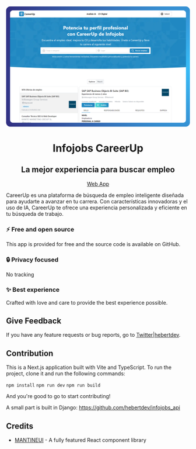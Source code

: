 ![Chatpad AI](./banner.png)

<h1 align="center">Infojobs CareerUp</h1>
<h2 align="center">La mejor experiencia para buscar empleo</h2>
<!-- <p align="center"><a href="https://chatpad.ai">Web App</a> & <a href="https://download.chatpad.ai">Desktop App</a></p> -->
<p align="center"><a href="https://infojobs.hebertdev.net">Web App</a> </p>

CareerUp es una plataforma de búsqueda de empleo inteligente diseñada para ayudarte a avanzar en tu carrera. Con características innovadoras y el uso de IA, CareerUp te ofrece una experiencia personalizada y eficiente en tu búsqueda de trabajo.

### ⚡️ Free and open source

This app is provided for free and the source code is available on GitHub.

### 🔒 Privacy focused

No tracking

### ✨ Best experience

Crafted with love and care to provide the best experience possible.

## Give Feedback

If you have any feature requests or bug reports, go to [Twitter|hebertdev](https://twitter.com/hebertdev1).

## Contribution

This is a Next.js application built with Vite and TypeScript. To run the project, clone it and run the following commands:

`npm install`
`npm run dev`
`npm run build`

And you're good to go to start contributing!

A small part is built in Django: https://github.com/hebertdev/infojobs_api

## Credits

- [MANTINEUI](https://mantine.dev/) - A fully featured React component library
